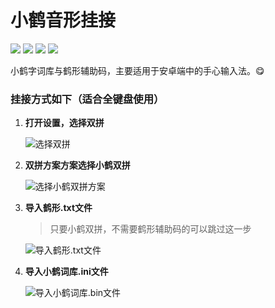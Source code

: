 # 小鹤音形挂接

[![](https://img.shields.io/badge/小鹤-挂接-red.svg)](https://www.flypy.com/) [![](https://img.shields.io/badge/小鹤-双拼-red.svg)](https://www.flypy.com/) [![](https://img.shields.io/badge/小鹤-鹤形-red.svg)](https://www.flypy.com/) [![](https://img.shields.io/badge/安卓-手心输入法-blue.svg)](http://www.xinshuru.com/index.html?p=win)

小鹤字词库与鹤形辅助码，主要适用于安卓端中的手心输入法。:yum:



### 挂接方式如下（适合全键盘使用）



1. **打开设置，选择双拼**

   ![选择双拼](https://github.com/kevin-okay/Flypy/blob/master/Images_Palm/%E9%80%89%E6%8B%A9%E5%8F%8C%E6%8B%BC.png?raw=true)

2. **双拼方案方案选择小鹤双拼**

   ![选择小鹤双拼方案](https://github.com/kevin-okay/Flypy/blob/master/Images_Palm/%E9%80%89%E6%8B%A9%E5%B0%8F%E9%B9%A4%E5%8F%8C%E6%8B%BC%E6%96%B9%E6%A1%88.png?raw=true)

3. **导入鹤形.txt文件** 

   > 只要小鹤双拼，不需要鹤形辅助码的可以跳过这一步

   ![导入鹤形.txt文件](https://github.com/kevin-okay/Flypy/blob/master/Images_Palm/%E5%AF%BC%E5%85%A5%E9%B9%A4%E5%BD%A2.txt%E6%96%87%E4%BB%B6.png?raw=true)

4. **导入小鹤词库.ini文件**

   ![导入小鹤词库.bin文件](https://github.com/kevin-okay/Flypy/blob/master/Images_Palm/%E5%AF%BC%E5%85%A5%E5%B0%8F%E9%B9%A4%E8%AF%8D%E5%BA%93.bin%E6%96%87%E4%BB%B6.png?raw=true)
